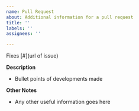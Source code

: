 ```yaml
---
name: Pull Request
about: Additional information for a pull request
title: ''
labels: ''
assignees: ''

---
```


Fixes [#<issue number>](url of issue)

**Description**

* Bullet points of developments made

**Other Notes**

* Any other useful information goes here

